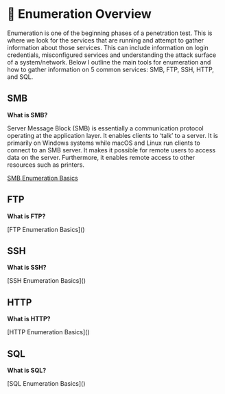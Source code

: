 # 👀 Enumeration Overview
  Enumeration is one of the beginning phases of a penetration test. This is where we look for the services that are running and attempt to gather information about those services.
  This can include information on login credentials, misconfigured services and understanding the attack surface of a system/network. Below I outline the main tools for enumeration and how to gather information on 5 common services: SMB, FTP, SSH, HTTP, and SQL.
  

## SMB
**What is SMB?**
<p>Server Message Block (SMB) is essentially a communication protocol operating at the application layer. It enables clients to ‘talk’ to a server. It is primarily on Windows systems while macOS and Linux run clients to connect to an SMB server. It makes it possible for remote users to access data on the server. Furthermore, it enables remote access to other resources such as printers.</p>

[SMB Enumeration Basics]()

## FTP
**What is FTP?**
<p></p>
[FTP Enumeration Basics]()

## SSH
**What is SSH?**
<p></p>
[SSH Enumeration Basics]()

## HTTP
**What is HTTP?**
<p></p>
[HTTP Enumeration Basics]()

## SQL
**What is SQL?**
<p></p>
[SQL Enumeration Basics]()
